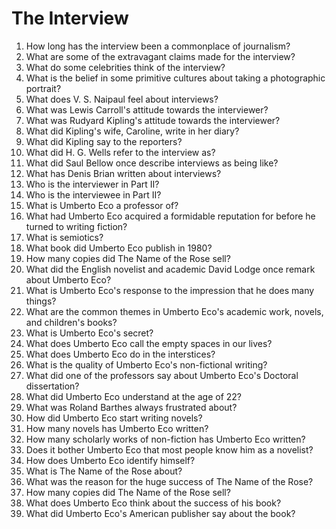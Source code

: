# The Interview

1.  How long has the interview been a commonplace of journalism?
2.  What are some of the extravagant claims made for the interview?
3.  What do some celebrities think of the interview?
4.  What is the belief in some primitive cultures about taking a photographic portrait?
5.  What does V. S. Naipaul feel about interviews?
6.  What was Lewis Carroll's attitude towards the interviewer?
7.  What was Rudyard Kipling's attitude towards the interviewer?
8.  What did Kipling's wife, Caroline, write in her diary?
9.  What did Kipling say to the reporters?
10. What did H. G. Wells refer to the interview as?
11. What did Saul Bellow once describe interviews as being like?
12. What has Denis Brian written about interviews?
13. Who is the interviewer in Part II?
14. Who is the interviewee in Part II?
15. What is Umberto Eco a professor of?
16. What had Umberto Eco acquired a formidable reputation for before he turned to writing fiction?
17. What is semiotics?
18. What book did Umberto Eco publish in 1980?
19. How many copies did The Name of the Rose sell?
20. What did the English novelist and academic David Lodge once remark about Umberto Eco?
21. What is Umberto Eco's response to the impression that he does many things?
22. What are the common themes in Umberto Eco's academic work, novels, and children's books?
23. What is Umberto Eco's secret?
24. What does Umberto Eco call the empty spaces in our lives?
25. What does Umberto Eco do in the interstices?
26. What is the quality of Umberto Eco's non-fictional writing?
27. What did one of the professors say about Umberto Eco's Doctoral dissertation?
28. What did Umberto Eco understand at the age of 22?
29. What was Roland Barthes always frustrated about?
30. How did Umberto Eco start writing novels?
31. How many novels has Umberto Eco written?
32. How many scholarly works of non-fiction has Umberto Eco written?
33. Does it bother Umberto Eco that most people know him as a novelist?
34. How does Umberto Eco identify himself?
35. What is The Name of the Rose about?
36. What was the reason for the huge success of The Name of the Rose?
37. How many copies did The Name of the Rose sell?
38. What does Umberto Eco think about the success of his book?
39. What did Umberto Eco's American publisher say about the book?
